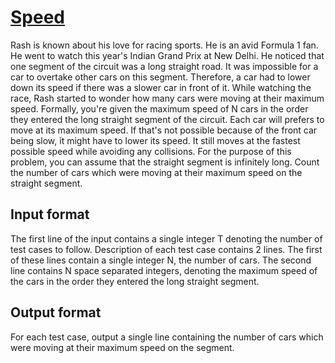# [Speed][link]

Rash is known about his love for racing sports. He is an avid Formula 1 fan. He went to watch this year's Indian Grand Prix at New Delhi. He noticed that one segment of the circuit was a long straight road. It was impossible for a car to overtake other cars on this segment. Therefore, a car had to lower down its speed if there was a slower car in front of it. While watching the race, Rash started to wonder how many cars were moving at their maximum speed. Formally, you're given the maximum speed of N cars in the order they entered the long straight segment of the circuit. Each car will prefers to move at its maximum speed. If that's not possible because of the front car being slow, it might have to lower its speed. It still moves at the fastest possible speed while avoiding any collisions. For the purpose of this problem, you can assume that the straight segment is infinitely long. Count the number of cars which were moving at their maximum speed on the straight segment.

## Input format

The first line of the input contains a single integer T denoting the number of test cases to follow. Description of each test case contains 2 lines. The first of these lines contain a single integer N, the number of cars. The second line contains N space separated integers, denoting the maximum speed of the cars in the order they entered the long straight segment.

## Output format

For each test case, output a single line containing the number of cars which were moving at their maximum speed on the segment.

[link]: https://www.hackerearth.com/practice/data-structures/arrays/1-d/practice-problems/algorithm/speed-7/
